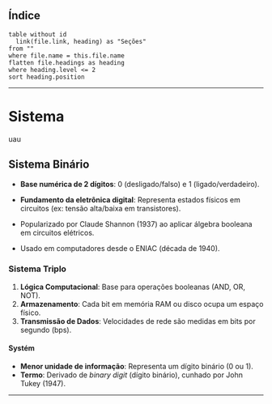 ## Índice
```dataview
table without id
  link(file.link, heading) as "Seções"
from ""
where file.name = this.file.name
flatten file.headings as heading
where heading.level <= 2
sort heading.position

```


---
# Sistema
uau

## Sistema Binário

- **Base numérica de 2 dígitos**: 0 (desligado/falso) e 1 (ligado/verdadeiro).  
- **Fundamento da eletrônica digital**: Representa estados físicos em circuitos (ex: tensão alta/baixa em transistores).  

- Popularizado por Claude Shannon (1937) ao aplicar álgebra booleana em circuitos elétricos.  
- Usado em computadores desde o ENIAC (década de 1940).  
### Sistema Triplo

1. **Lógica Computacional**: Base para operações booleanas (AND, OR, NOT).  
2. **Armazenamento**: Cada bit em memória RAM ou disco ocupa um espaço físico.  
3. **Transmissão de Dados**: Velocidades de rede são medidas em bits por segundo (bps).  
 
#### Systém

- **Menor unidade de informação**: Representa um dígito binário (0 ou 1).  
- **Termo**: Derivado de *binary digit* (dígito binário), cunhado por John Tukey (1947).  


---



